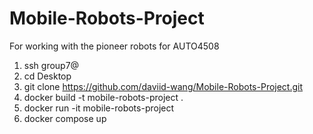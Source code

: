 # Mobile-Robots-Project
For working with the pioneer robots for AUTO4508

1. ssh group7@<ip address>
2. cd Desktop
3. git clone https://github.com/daviid-wang/Mobile-Robots-Project.git
4. docker build -t mobile-robots-project .
5. docker run -it mobile-robots-project
6. docker compose up
